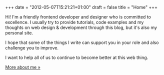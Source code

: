 +++
date = "2012-05-07T15:21:21+01:00"
draft = false
title = "Home"
+++

Hi! I'm a friendly frontend developer and designer who is committed to excellence. I usually try to provide tutorials, code examples and my thoughts on web design & development through this blog, but it's also my personal site.

I hope that some of the things I write can support you in your role and also challenge you to improve.

I want to help all of us to continue to become better at this web thing.

[More about me »](/about "More about Benjamin Read")
